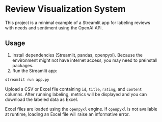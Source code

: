 # Review Visualization System

This project is a minimal example of a Streamlit app for labeling reviews with
needs and sentiment using the OpenAI API.

## Usage

1. Install dependencies (Streamlit, pandas, openpyxl). Because the environment
   might not have internet access, you may need to preinstall packages.
2. Run the Streamlit app:

```bash
streamlit run app.py
```

Upload a CSV or Excel file containing `id`, `title`, `rating`, and `content`
columns. After running labeling, metrics will be displayed and you can download
the labeled data as Excel.

Excel files are loaded using the `openpyxl` engine. If `openpyxl` is not
available at runtime, loading an Excel file will raise an informative error.
